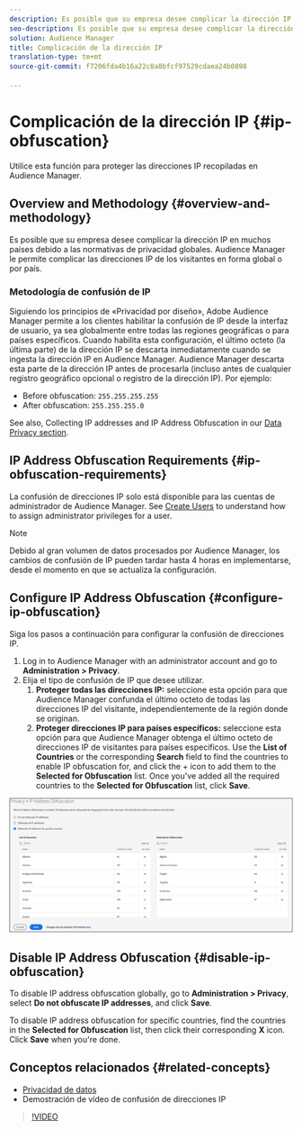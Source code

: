 ```yaml
---
description: Es posible que su empresa desee complicar la dirección IP en muchos países debido a las normativas de privacidad globales. Audience Manager le permite complicar las direcciones IP de los visitantes en forma global o por país.
seo-description: Es posible que su empresa desee complicar la dirección IP en muchos países debido a las normativas de privacidad globales. Audience Manager le permite complicar las direcciones IP de los visitantes en forma global o por país.
solution: Audience Manager
title: Complicación de la dirección IP
translation-type: tm+mt
source-git-commit: f7206fda4b16a22c8a8bfcf97529cdaea24b0898

---
```



# Complicación de la dirección IP {#ip-obfuscation}

Utilice esta función para proteger las direcciones IP recopiladas en Audience Manager.

## Overview and Methodology {#overview-and-methodology}

Es posible que su empresa desee complicar la dirección IP en muchos países debido a las normativas de privacidad globales. Audience Manager le permite complicar las direcciones IP de los visitantes en forma global o por país.

### Metodología de confusión de IP

Siguiendo los principios de «Privacidad por diseño», Adobe Audience Manager permite a los clientes habilitar la confusión de IP desde la interfaz de usuario, ya sea globalmente entre todas las regiones geográficas o para países específicos. Cuando habilita esta configuración, el último octeto (la última parte) de la dirección IP se descarta inmediatamente cuando se ingesta la dirección IP en Audience Manager. Audience Manager descarta esta parte de la dirección IP antes de procesarla (incluso antes de cualquier registro geográfico opcional o registro de la dirección IP). Por ejemplo:

* Before obfuscation: `255.255.255.255`
* After obfuscation: `255.255.255.0`

See also, Collecting IP addresses and IP Address Obfuscation in our [Data Privacy section](/help/using/overview/data-security-and-privacy/data-privacy.md).

## IP Address Obfuscation Requirements {#ip-obfuscation-requirements}

La confusión de direcciones IP solo está disponible para las cuentas de administrador de Audience Manager. See [Create Users](/help/using/features/administration/administration-overview.md#create-users) to understand how to assign administrator privileges for a user.

>[!NOTE]
>
> Debido al gran volumen de datos procesados por Audience Manager, los cambios de confusión de IP pueden tardar hasta 4 horas en implementarse, desde el momento en que se actualiza la configuración.

## Configure IP Address Obfuscation {#configure-ip-obfuscation}

Siga los pasos a continuación para configurar la confusión de direcciones IP.

1. Log in to Audience Manager with an administrator account and go to **Administration &gt; Privacy**.
2. Elija el tipo de confusión de IP que desee utilizar.
   1. **Proteger todas las direcciones IP:** seleccione esta opción para que Audience Manager confunda el último octeto de todas las direcciones IP del visitante, independientemente de la región donde se originan.
   2. **Proteger direcciones IP para países específicos:** seleccione esta opción para que Audience Manager obtenga el último octeto de direcciones IP de visitantes para países específicos. Use the **List of Countries** or the corresponding **Search** field to find the countries to enable IP obfuscation for, and click the + icon to add them to the **Selected for Obfuscation** list. Once you&#39;ve added all the required countries to the **Selected for Obfuscation** list, click **Save**.

![](assets/ip-obfuscation.png)

## Disable IP Address Obfuscation {#disable-ip-obfuscation}

To disable IP address obfuscation globally, go to **Administration &gt; Privacy**, select **Do not obfuscate IP addresses**, and click **Save**.

To disable IP address obfuscation for specific countries, find the countries in the **Selected for Obfuscation** list, then click their corresponding **X** icon. Click **Save** when you&#39;re done.

## Conceptos relacionados {#related-concepts}

* [Privacidad de datos](/help/using/overview/data-security-and-privacy/data-privacy.md)
* Demostración de vídeo de confusión de direcciones IP
>[!VIDEO](https://video.tv.adobe.com/v/27218/?captions=spa)

